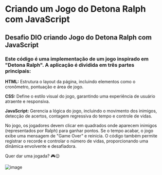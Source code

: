 # Criando um Jogo do Detona Ralph com JavaScript

## Desafio DIO criando Jogo do Detona Ralph com JavaScript

### Este código é uma implementação de um jogo inspirado em "Detona Ralph". A aplicação é dividida em três partes principais:

__HTML:__ Estrutura o layout da página, incluindo elementos como o cronômetro, pontuação e área de jogo.

__CSS:__ Define o estilo visual do jogo, garantindo uma experiência de usuário atraente e responsiva.

__JavaScript:__ Gerencia a lógica do jogo, incluindo o movimento dos inimigos, detecção de acertos, contagem regressiva do tempo e controle de vidas.

No jogo, os jogadores devem clicar em quadrados onde aparecem inimigos (representados por Ralph) para ganhar pontos. Se o tempo acabar, o jogo exibe uma mensagem de "Game Over" e reinicia. O código também permite registrar o recorde e controlar o número de vidas, proporcionando uma dinâmica envolvente e desafiadora.

Quer dar uma jogada? 🎮😉

![image](https://github.com/user-attachments/assets/74eebed3-ea35-47a7-9e5b-5b4b13881fa6)
